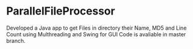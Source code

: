 # ParallelFileProcessor
Developed a Java app to get Files in directory their Name, MD5 and Line Count using Multhreading and Swing for GUI
Code is avaliable in master branch.
